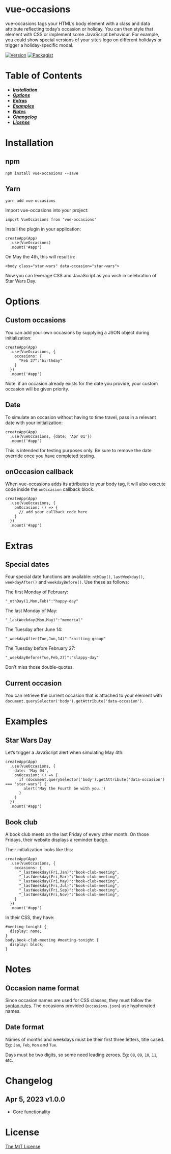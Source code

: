# vue-occasions

vue-occasions tags your HTML’s body element with a class and data attribute reflecting today’s occasion or holiday. You can then style that element with CSS or implement some JavaScript behaviour. For example, you could show special versions of your site’s logo on different holidays or trigger a holiday-specific modal.

[![Version](https://img.shields.io/npm/v/vue-underscore.svg)](https://www.npmjs.com/package/vue-occasions)
[![Packagist](https://img.shields.io/packagist/l/doctrine/orm.svg?style=plastic)](https://www.npmjs.com/package/vue-occasions)


# Table of Contents
* [___Installation___](#installation)
* [___Options___](#options)
* [___Extras___](#extras)
* [___Examples___](#examples)
* [___Notes___](#notes)
* [___Changelog___](#changelog)
* [___License___](#license)

# Installation

## npm

`npm install vue-occasions --save`

## Yarn

`yarn add vue-occasions`

Import vue-occasions into your project:

```
import VueOccasions from 'vue-occasions'
```

Install the plugin in your application:

```
createApp(App)
  .use(VueOccasions)
  .mount('#app')
```

On May the 4th, this will result in:

```
<body class="star-wars" data-occasion="star-wars">
```

Now you can leverage CSS and JavaScript as you wish in celebration of Star Wars Day.

# Options

## Custom occasions

You can add your own occasions by supplying a JSON object during initialization:
```
createApp(App)
  .use(VueOccasions, {
    occasions: {
      "Feb 27":"birthday"
    }
  })
  .mount('#app')
```

Note: if an occasion already exists for the date you provide, your custom occasion will be given priority.

## Date

To simulate an occasion without having to time travel, pass in a relevant date with your initialization:

```
createApp(App)
  .use(VueOccasions, {date: 'Apr 01'})
  .mount('#app')
```

This is intended for testing purposes only. Be sure to remove the date override once you have completed testing.

## onOccasion callback

When vue-occasions adds its attributes to your body tag, it will also execute code inside the `onOccasion` callback block.

```
createApp(App)
  .use(VueOccasions, {
    onOccasion: () => {
      // add your callback code here
    }
  })
  .mount('#app')
```

# Extras

## Special dates

Four special date functions are available: `nthDay()`, `lastWeekday()`, `weekdayAfter()` and `weekdayBefore()`. Use these as follows:

The first Monday of February:
```
"_nthDay(1,Mon,Feb)":"happy-day"
```

The last Monday of May:
```
"_lastWeekday(Mon,May)":"memorial"
```

The Tuesday after June 14:
```
"_weekdayAfter(Tue,Jun,14)":"knitting-group"
```

The Tuesday before February 27:
```
"_weekdayBefore(Tue,Feb,27)":"slappy-day"
```

Don’t miss those double-quotes.

## Current occasion

You can retrieve the current occasion that is attached to your element with `document.querySelector('body').getAttribute('data-occasion')`.

# Examples

## Star Wars Day

Let’s trigger a JavaScript alert when simulating May 4th:
```
createApp(App)
  .use(VueOccasions, {
    date: 'May 04',
    onOccasion: () => {
      if (document.querySelector('body').getAttribute('data-occasion') === 'star-wars') {
        alert('May the Fourth be with you.')
      }
    }
  })
  .mount('#app')
```

## Book club

A book club meets on the last Friday of every other month. On those Fridays, their website displays a reminder badge.

Their initialization looks like this:

```
createApp(App)
  .use(VueOccasions, {
    occasions: {
      "_lastWeekday(Fri,Jan)":"book-club-meeting",
      "_lastWeekday(Fri,Mar)":"book-club-meeting",
      "_lastWeekday(Fri,May)":"book-club-meeting",
      "_lastWeekday(Fri,Jul)":"book-club-meeting",
      "_lastWeekday(Fri,Sep)":"book-club-meeting",
      "_lastWeekday(Fri,Nov)":"book-club-meeting",
    }
  })
  .mount('#app')
```

In their CSS, they have:

```
#meeting-tonight {
  display: none;
}
body.book-club-meeting #meeting-tonight {
  display: block;
}
```

# Notes

## Occasion name format

Since occasion names are used for CSS classes, they must follow the [syntax rules](https://developer.mozilla.org/en-US/docs/Web/CSS/Class_selectors). The occasions provided (`occasions.json`) use hyphenated names.

## Date format

Names of months and weekdays must be their first three letters, title cased. Eg: `Jan`, `Feb`, `Mon` and `Tue`.

Days must be two digits, so some need leading zeroes. Eg: `08`, `09`, `10`, `11`, etc.

# Changelog

## Apr 5, 2023 v1.0.0

* Core functionality

# License

[The MIT License](http://opensource.org/licenses/MIT)
